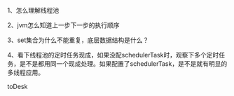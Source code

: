 1、怎么理解线程池

2、jvm怎么知道上一步下一步的执行顺序

3、set集合为什么不能重复，底层数据结构是什么？

4、看下线程池的定时任务现成，如果没配schedulerTask时，观察下多个定时任务，是不是都用同一个现成处理。如果配置了schedulerTask，是不是就有明显的多线程应用。

toDesk